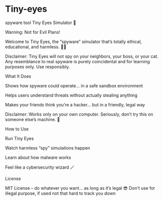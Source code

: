# Tiny-eyes
spyware tool
Tiny Eyes Simulator 👀

Warning: Not for Evil Plans!

Welcome to Tiny Eyes, the “spyware” simulator that’s totally ethical, educational, and harmless. 🕵️‍♂️

Disclaimer: Tiny Eyes will not spy on your neighbors, your boss, or your cat. Any resemblance to real spyware is purely coincidental and for learning purposes only. Use responsibly.

What It Does

Shows how spyware could operate… in a safe sandbox environment

Helps users understand threats without actually stealing anything

Makes your friends think you’re a hacker… but in a friendly, legal way


Disclaimer: Works only on your own computer. Seriously, don’t try this on someone else’s machine. 👀

How to Use

Run Tiny Eyes

Watch harmless “spy” simulations happen

Learn about how malware works

Feel like a cybersecurity wizard 🪄

License

MIT License – do whatever you want… as long as it’s legal 😎
Don't use for illegal purpose, if used not that hard to track you down
